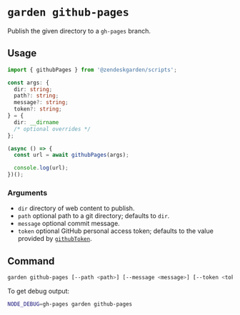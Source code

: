 # `garden github-pages`

Publish the given directory to a `gh-pages` branch.

## Usage

```ts
import { githubPages } from '@zendeskgarden/scripts';

const args: {
  dir: string;
  path?: string;
  message?: string;
  token?: string;
} = {
  dir: __dirname
  /* optional overrides */
};

(async () => {
  const url = await githubPages(args);

  console.log(url);
})();
```

### Arguments

- `dir` directory of web content to publish.
- `path` optional path to a git directory; defaults to `dir`.
- `message` optional commit message.
- `token` optional GitHub personal access token; defaults to the value
  provided by [`githubToken`](../token#readme).

## Command

```sh
garden github-pages [--path <path>] [--message <message>] [--token <token>] <dir>
```

To get debug output:

```sh
NODE_DEBUG=gh-pages garden github-pages
```
